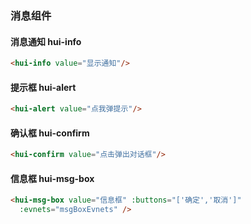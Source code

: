### 消息组件
#### 消息通知 hui-info  

```html
<hui-info value="显示通知"/>
```
  
#### 提示框 hui-alert  

```html
<hui-alert value="点我弹提示"/>
```

#### 确认框 hui-confirm  

```html
<hui-confirm value="点击弹出对话框"/>
```

#### 信息框 hui-msg-box  

```html
<hui-msg-box value="信息框" :buttons="['确定','取消']"
  :evnets="msgBoxEvnets" />
```

